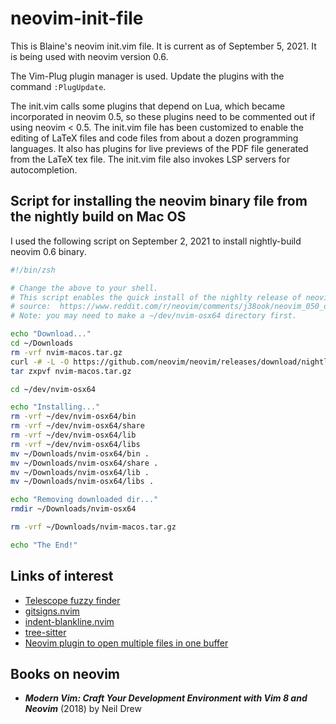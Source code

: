 # neovim-init-file

This is Blaine's neovim init.vim file.
It is current as of September 5, 2021.
It is being used with neovim version 0.6.

The Vim-Plug plugin manager is used.
Update the plugins with the command `:PlugUpdate`.

The init.vim calls some plugins that depend on Lua, which became incorporated in neovim 0.5, so these plugins need to be commented out if using neovim < 0.5.
The init.vim file has been customized to enable the editing of LaTeX files and code files from about a dozen programming languages.
It also has plugins for live previews of the PDF file generated from the LaTeX tex file.
The init.vim file also invokes LSP servers for autocompletion.


## Script for installing the neovim binary file from the nightly build on Mac OS

I used the following script on September 2, 2021 to install nightly-build neovim 0.6 binary.

```bash
#!/bin/zsh

# Change the above to your shell.
# This script enables the quick install of the nighlty release of neovim. 
# source:  https://www.reddit.com/r/neovim/comments/j38ook/neovim_050_on_mac/
# Note: you may need to make a ~/dev/nvim-osx64 directory first.

echo "Download..."
cd ~/Downloads
rm -vrf nvim-macos.tar.gz
curl -# -L -O https://github.com/neovim/neovim/releases/download/nightly/nvim-macos.tar.gz
tar zxpvf nvim-macos.tar.gz

cd ~/dev/nvim-osx64

echo "Installing..."
rm -vrf ~/dev/nvim-osx64/bin
rm -vrf ~/dev/nvim-osx64/share
rm -vrf ~/dev/nvim-osx64/lib
rm -vrf ~/dev/nvim-osx64/libs
mv ~/Downloads/nvim-osx64/bin .
mv ~/Downloads/nvim-osx64/share .
mv ~/Downloads/nvim-osx64/lib .
mv ~/Downloads/nvim-osx64/libs .

echo "Removing downloaded dir..."
rmdir ~/Downloads/nvim-osx64

rm -vrf ~/Downloads/nvim-macos.tar.gz

echo "The End!"
```

## Links of interest

* [Telescope fuzzy finder](https://github.com/nvim-telescope/telescope.nvim)
* [gitsigns.nvim](https://github.com/lewis6991/gitsigns.nvim)
* [indent-blankline.nvim](https://github.com/lukas-reineke/indent-blankline.nvim)
* [tree-sitter](https://github.com/tree-sitter/tree-sitter)
* [Neovim plugin to open multiple files in one buffer](https://pythonawesome.com/neovim-plugin-to-open-multiple-files-in-one-buffer/) 


## Books on neovim

* 	***Modern Vim: Craft Your Development Environment with Vim 8 and Neovim*** (2018) by Neil Drew




